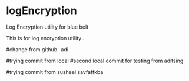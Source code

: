 # logEncryption
Log Encryption utility for blue belt

This is for log encryption utility .

#change from github- adi

#trying commit from local
#second local commit for testing from aditsing

#trying commit from susheel 
savfaffkba
